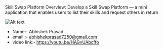Skill Swap Platform
Overview:
Develop a Skill Swap Platform — a mini application that enables users to list their skills and
request others in return


![Alt text](https://drive.google.com/file/d/1M3K4xCaY-MCa-Aq3KIci3H3BQcjU0vBS/view?usp=sharing)

- Name:-  Abhishek Prasad
- email :-  abhishekprasad7250@gmail.com
- video link:- https://youtu.be/HAGvUAbcffo
